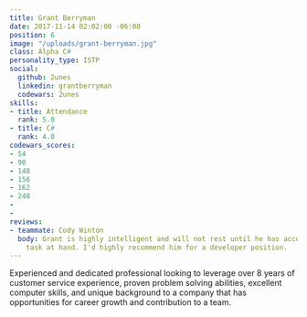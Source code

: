 ```yaml
---
title: Grant Berryman
date: 2017-11-14 02:02:00 -06:00
position: 6
image: "/uploads/grant-berryman.jpg"
class: Alpha C#
personality_type: ISTP
social:
  github: 2unes
  linkedin: grantberryman
  codewars: 2unes
skills:
- title: Attendance
  rank: 5.0
- title: C#
  rank: 4.0
codewars_scores:
- 54
- 90
- 148
- 156
- 162
- 248
- 
- 
reviews:
- teammate: Cody Winton
  body: Grant is highly intelligent and will not rest until he has accomplished the
    task at hand. I'd highly recommend him for a developer position.
---
```


Experienced and dedicated professional looking to leverage over 8 years of customer service experience, proven problem solving abilities, excellent computer skills, and unique background to a company that has opportunities for career growth and contribution to a team.